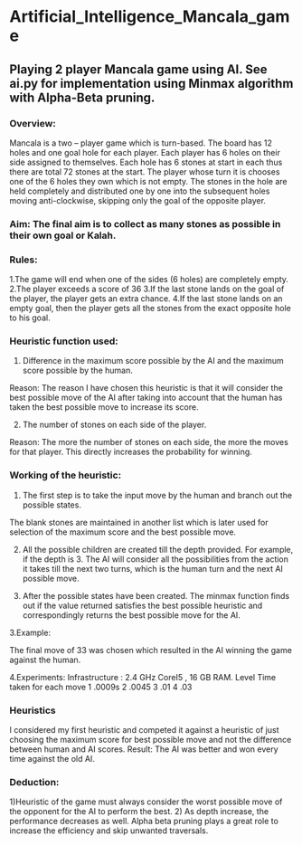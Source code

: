 # Artificial_Intelligence_Mancala_game
## Playing 2 player Mancala game using AI. See ai.py for implementation using Minmax algorithm with Alpha-Beta pruning.

### Overview: 
Mancala is a two – player game which is turn-based. 
The board has 12 holes and one goal hole for each player. 
Each player has 6 holes on their side assigned to themselves. Each hole has 6 stones at start in each thus there are total 72 stones at the start. 
The player whose turn it is chooses one of the 6 holes they own which is not empty. The stones in the hole are held completely and distributed one by one into the subsequent holes moving anti-clockwise, skipping only the goal of the opposite player. 

### Aim: The final aim is to collect as many stones as possible in their own goal or Kalah.

### Rules: 
1.The game will end when one of the sides (6 holes) are completely empty.
2.The player exceeds a score of 36
3.If the last stone lands on the goal of the player, the player gets an extra chance.
4.If the last stone lands on an empty goal, then the player gets all the stones from the exact opposite hole to his goal.




### Heuristic function used: 

1.	Difference in the maximum score possible by the AI and the maximum score possible by the human.

Reason:  The reason I have chosen this heuristic is that it will consider the best possible move of the AI after taking into account that the human has taken the best possible move to increase its score.

 

2.	The number of stones on each side of the player. 

Reason: The more the number of stones on each side, the more the moves for that player. This directly increases the probability for winning.










### Working of the heuristic:
1.	The first step is to take the input move by the human and branch out the possible states.

The blank stones are maintained in another list which is later used for selection of the maximum score and the best possible move.


  







2.	All the possible children are created till the depth provided. For example, if the depth is 3. The AI will consider all the possibilities from the action it takes till the next two turns, which is the human turn and the next AI possible move.
 

3.	After the possible states have been created. The minmax function finds out if the value returned satisfies the best possible heuristic and correspondingly returns the best possible move for the AI.

 
3.Example:
 
The final move of 33 was chosen which resulted in the AI winning the game against the human.
 

4.Experiments: 
Infrastructure : 2.4 GHz CoreI5 , 16 GB RAM.
Level	Time taken for each move
1	.0009s
2	.0045
3	.01
4	.03


### Heuristics
I considered my first heuristic and competed it against a heuristic of just choosing the maximum score for best possible move and not the difference between human and AI scores.
Result:  The AI was better and won every time against the old AI.

 

### Deduction:

1)Heuristic of the game must always consider the worst possible move of the opponent for the AI to perform the best.
2) As depth increase, the performance decreases as well. Alpha beta pruning plays a great role to increase the efficiency and skip unwanted traversals.





